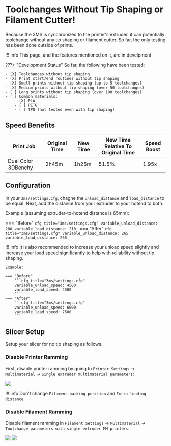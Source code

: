 # Toolchanges Without Tip Shaping or Filament Cutter!

Because the 3MS is synchronized to the printer's extruder, it can potentially toolchange without any tip shaping or filament cutter. So far, the only testing has been done outside of prints. 

!!! info
    This page, and the features mentioned on it, are in develpment

???+ "Development Status"
    So far, the following have been tested:
    
    - [X] Toolchanges without tip shaping
    - [X] Print start/end routines without tip shaping
    - [X] Small prints without tip shaping (up to 5 toolchanges)
    - [X] Medium prints without tip shaping (over 50 toolchanges)
    - [ ] Long prints without tip shaping (over 100 toolchanges)
    - [ ] Common materials:
        - [X] PLA
        - [ ] PETG
        - [ ] TPU (not tested even with tip shaping)

## Speed Benefits

| Print Job | Original Time | New Time | New Time Relative To Original Time | Speed Boost |
| - | - | - | - | - |
| Dual Color 3DBenchy | 2h45m | 1h25m | 51.5% | 1.95x |

## Configuration

In your `3ms/settings.cfg`, chagne the `unload_distance` and `load_distance` to be equal. Next, add the distance from your extruder to your hotend to both.

Example (assuming extruder-to-hotend distance is 65mm):

=== "Before"
    ```cfg title="3ms/settings.cfg"
    variable_unload_distance: 200
    variable_load_distance: 210
    ```
=== "After"
    ```cfg title="3ms/settings.cfg"
    variable_unload_distance: 265
    variable_load_distance: 265
    ```

!!! info
    It is also recommended to increase your unload speed slightly and increase your load speed significantly to help with reliability without tip shaping.

    Example:

    === "Before"
        ```cfg title="3ms/settings.cfg"
        variable_unload_speed: 4500
        variable_load_speed: 4500
        ```
    === "After"
        ```cfg title="3ms/settings.cfg"
        variable_unload_speed: 6000
        variable_load_speed: 7500
        ```

## Slicer Setup

Setup your slicer for no tip shaping as follows.

### Disable Printer Ramming

First, disable printer ramming by going to `Printer Settings` -> `Multimaterial` -> `Single extruder multimaterial parameters`:

![](slicer4.png)

!!! info
    Don't change  `Filament parking position` and `Extra loading distance`.

### Disable Filament Ramming

Disable filament ramming in `Filament Settings` -> `Multimaterial` -> `Toolchange parameters with single extruder MM printers`:

![](slicer5.png)
![](slicer6.png)